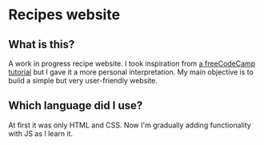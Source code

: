 # Recipes website  
## What is this?    

A work in progress recipe website. I took inspiration from [a freeCodeCamp tutorial](https://youtu.be/-8LTPIJBGwQ) but I gave it a more personal interpretation. My main objective is to build a simple but very user-friendly website.     

## Which language did I use?    

At first it was only HTML and CSS. Now I'm gradually adding functionality with JS as I learn it.

